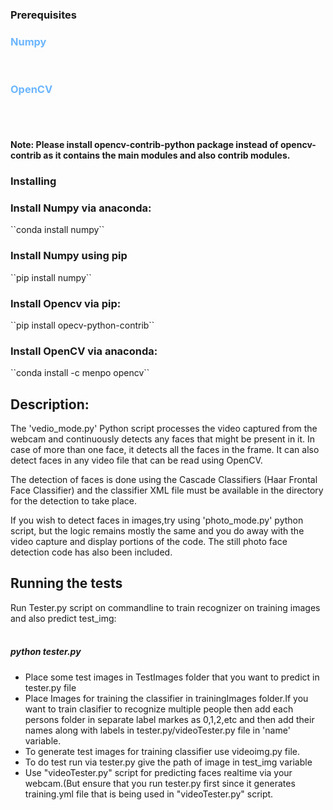 

### Prerequisites

<span style="color:#6cb6ff;">
  <h3> Numpy</h3>
</span><br>
<span style="color:#6cb6ff;">
  <h3> OpenCV</h3>
</span><br><br>

#### Note: Please install opencv-contrib-python package instead of opencv-contrib as it contains the main modules and also contrib modules.

### Installing

<h3>Install Numpy via anaconda:</h3>
``conda install numpy``
<br>
<h3>Install Numpy using pip</h3>
``pip install numpy``
<br>
<h3>Install Opencv via pip:</h3>
``pip install opecv-python-contrib``
<br>
<h3>Install OpenCV via anaconda:</h3>
``conda install -c menpo opencv``

## Description:
The 'vedio_mode.py' Python script processes the video captured from the webcam and continuously detects any faces that might be present in it. In case of more than one face, it detects all the faces in the frame. It can also detect faces in any video file that can be read using OpenCV.

The detection of faces is done using the Cascade Classifiers (Haar Frontal Face Classifier) and the classifier XML file must be available in the directory for the detection to take place.

If you wish to detect faces in images,try using 'photo_mode.py' python script, but the logic remains mostly the same and you do away with the video capture and display portions of the code. The still photo face detection code has also been included. 

## Running the tests

Run Tester.py script on commandline to train recognizer on training images and also predict test_img:<br><br>
##### python tester.py
<ul>
<li>Place some test images in TestImages folder that you want to predict  in tester.py file</br></li>
<li>Place Images for training the classifier in trainingImages folder.If you want to train clasifier to recognize multiple people then add each persons folder in separate label markes as 0,1,2,etc and then add their names along with labels in tester.py/videoTester.py file in 'name' variable.</br></li>
<li>To generate test images for training classifier use videoimg.py file.</br></li>
<li>To do test run via tester.py give the path of image in test_img variable</br></li>
<li>Use "videoTester.py" script for predicting faces realtime via your webcam.(But ensure that you run tester.py first since it generates training.yml file that is being used in "videoTester.py" script.</li>




